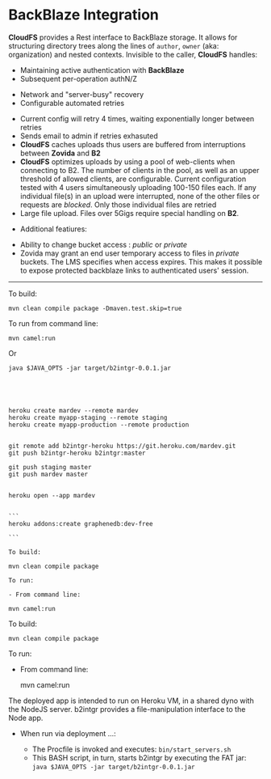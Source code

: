 BackBlaze Integration
=============================

**CloudFS** provides a Rest interface to BackBlaze storage. It allows for structuring directory trees along the lines of `author`, `owner` (aka: organization) and nested contexts.
Invisible to the caller, **CloudFS** handles:
- Maintaining active authentication with **BackBlaze**
- Subsequent per-operation authN/Z
+ Network and "server-busy" recovery
+ Configurable automated retries
- Current config will retry 4 times, waiting exponentially longer between retries
- Sends email to admin if retries exhasuted
- **CloudFS** caches uploads thus users are buffered from interruptions between **Zovida** and  **B2**
- **CloudFS** optimizes uploads by using a pool of web-clients when connecting to B2. The number of clients in the pool, as well as an upper threshold of allowed clients, are configurable. Current configuration tested with 4 users simultaneously uploading 100-150 files each. If any individual file(s) in an upload were interrupted, none of the other files or requests are _blocked_. Only those individual files are retried
- Large file upload. Files over 5Gigs require special handling on **B2**.
+ Additional featiures:
- Ability to change bucket access : _public_ or _private_
- Zovida may grant an end user temporary access to files in _private_ buckets. The LMS specifies when access expires. This makes it possible to expose protected backblaze links to authenticated users' session.

----

To build:

    mvn clean compile package -Dmaven.test.skip=true

To run from command line:

    mvn camel:run
    
 Or

    java $JAVA_OPTS -jar target/b2intgr-0.0.1.jar
    
    
    
    
    
    heroku create mardev --remote mardev
    heroku create myapp-staging --remote staging
    heroku create myapp-production --remote production
    
    
    git remote add b2intgr-heroku https://git.heroku.com/mardev.git
    git push b2intgr-heroku b2intgr:master
    
    git push staging master
    git push mardev master
    
    
    heroku open --app mardev
    
    
    ```
    heroku addons:create graphenedb:dev-free
    
    ```
    
    To build:
    
    mvn clean compile package
    
    To run:
    
    - From command line:
    
    mvn camel:run
    
    

    


To build:

    mvn clean compile package

To run:

- From command line:

    mvn camel:run


The deployed app is intended to run on Heroku VM, in a shared dyno with the NodeJS server. b2intgr provides a file-manipulation interface to the Node app.

- When run via deployment ...:

	- The Procfile is invoked and executes: `bin/start_servers.sh`
	- This BASH script, in turn, starts b2intgr by executing the FAT jar:
		`java $JAVA_OPTS -jar target/b2intgr-0.0.1.jar`
